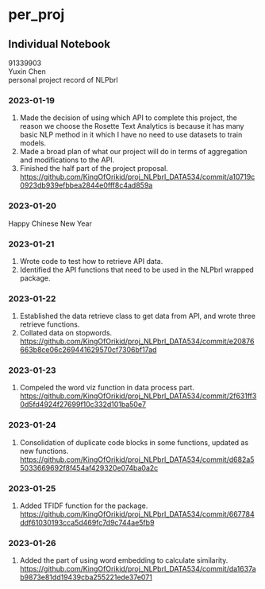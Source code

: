 # per_proj
## Individual Notebook
91339903     
Yuxin Chen       
personal project record of NLPbrl          

### 2023-01-19
1. Made the decision of using which API to complete this project, the reason we choose the Rosette Text Analytics
is because it has many basic NLP method in it which I have no need to use datasets to train models.
2. Made a broad plan of what our project will do in terms of aggregation and modifications to the API.
3. Finished the half part of the project proposal. https://github.com/KingOfOrikid/proj_NLPbrl_DATA534/commit/a10719c0923db939efbbea2844e0fff8c4ad859a

### 2023-01-20
Happy Chinese New Year            

### 2023-01-21
1. Wrote code to test how to retrieve API data.           
2. Identified the API functions that need to be used in the NLPbrl wrapped package.     

### 2023-01-22
1. Established the data retrieve class to get data from API, and wrote three retrieve functions.
2. Collated data on stopwords.
https://github.com/KingOfOrikid/proj_NLPbrl_DATA534/commit/e20876663b8ce06c269441629570cf7306bf17ad

### 2023-01-23
1. Compeled the word viz function in data process part.
https://github.com/KingOfOrikid/proj_NLPbrl_DATA534/commit/2f631ff30d5fd4924f27699f10c332d101ba50e7

### 2023-01-24
1. Consolidation of duplicate code blocks in some functions, updated as new functions.
https://github.com/KingOfOrikid/proj_NLPbrl_DATA534/commit/d682a55033669692f8f454af429320e074ba0a2c

### 2023-01-25
1. Added TFIDF function for the package.
https://github.com/KingOfOrikid/proj_NLPbrl_DATA534/commit/667784ddf61030193cca5d469fc7d9c744ae5fb9

### 2023-01-26
1. Added the part of using word embedding to calculate similarity.
https://github.com/KingOfOrikid/proj_NLPbrl_DATA534/commit/da1637ab9873e81dd19439cba255221ede37e071
